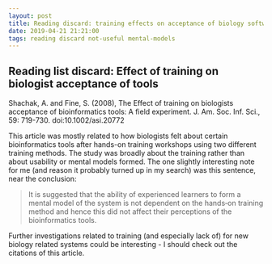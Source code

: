 ```yaml
---
layout: post
title: Reading discard: training effects on acceptance of biology software.
date: 2019-04-21 21:21:00
tags: reading discard not-useful mental-models
---
```


## Reading list discard: Effect of training on biologist acceptance of tools

Shachak, A. and Fine, S. (2008), The Effect of training on biologists acceptance of bioinformatics tools: A field experiment. J. Am. Soc. Inf. Sci., 59: 719-730. doi:10.1002/asi.20772

This article was mostly related to how biologists felt about certain bioinformatics tools after hands-on training workshops using two different training methods. The study was broadly about the training rather than about usability or mental models formed. The one slightly interesting note for me (and reason it probably turned up in my search) was this sentence, near the conclusion:

> It is suggested that the ability of experienced learners to form a mental model of the system is not dependent on the hands‐on training method and hence this did not affect their perceptions of the bioinformatics tools.

Further investigations related to training (and especially lack of) for new biology related systems could be interesting - I should check out the citations of this article. 
